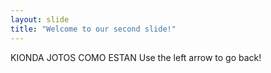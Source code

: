 ```yaml
---
layout: slide
title: "Welcome to our second slide!"
---
```

KIONDA JOTOS COMO ESTAN 
Use the left arrow to go back!
